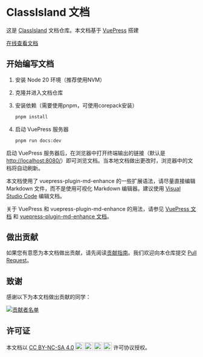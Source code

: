 # ClassIsland 文档

这是 [ClassIsland](https://github.com/HelloWRC/ClassIsland) 文档仓库。本文档基于 [VuePress](https://vuejs.press/) 搭建

[在线查看文档](https://docs.classisland.tech/)

## 开始编写文档

1. 安装 Node 20 环境（推荐使用NVM）
2. 克隆并进入文档仓库
3. 安装依赖（需要使用pnpm，可使用corepack安装）
   ```sh
   pnpm install
   ```

4. 启动 VuePress 服务器

    ``` bash
    pnpm run docs:dev
    ```

启动 VuePress 服务器后，在浏览器中打开终端输出的链接（默认是[http://localhost:8080/](http://localhost:8080/)）即可浏览文档。当本地文档做出更改时，浏览器中的文档将自动刷新。

本文档使用了 vuepress-plugin-md-enhance
 的一些扩展语法，请尽量直接编辑 Markdown 文件，而不是使用可视化 Markdown 编辑器。建议使用 [Visual Studio Code](https://code.visualstudio.com/) 编辑文档。

关于 VuePress 和 vuepress-plugin-md-enhance
 的用法，请参见 [VuePress 文档](https://vuejs.press/) 和 [vuepress-plugin-md-enhance 文档](https://plugin-md-enhance.vuejs.press/zh/)。

## 做出贡献

如果您有意愿为本文档做出贡献，请先阅读[贡献指南](https://docs.classisland.tech/community/contributing.html)。我们欢迎向本仓库提交 [Pull Request](https://github.com/ClassIsland/classisland-docs-next/pulls)。

## 致谢

感谢以下为本文档做出贡献的同学：

<a href="https://github.com/ClassIsland/classisland-docs-next/graphs/contributors">
  <img src="https://contrib.rocks/image?repo=ClassIsland/classisland-docs-next&max=1000" alt="贡献者名单"/>
</a>

## 许可证

<p xmlns:cc="http://creativecommons.org/ns#" >本文档以 <a href="https://creativecommons.org/licenses/by-nc-sa/4.0/?ref=chooser-v1" target="_blank" rel="license noopener noreferrer" style="display:inline-block;">CC BY-NC-SA 4.0<img style="height:22px!important;margin-left:3px;vertical-align:text-bottom;" src="https://mirrors.creativecommons.org/presskit/icons/cc.svg?ref=chooser-v1" alt=""><img style="height:22px!important;margin-left:3px;vertical-align:text-bottom;" src="https://mirrors.creativecommons.org/presskit/icons/by.svg?ref=chooser-v1" alt=""><img style="height:22px!important;margin-left:3px;vertical-align:text-bottom;" src="https://mirrors.creativecommons.org/presskit/icons/nc.svg?ref=chooser-v1" alt=""><img style="height:22px!important;margin-left:3px;vertical-align:text-bottom;" src="https://mirrors.creativecommons.org/presskit/icons/sa.svg?ref=chooser-v1" alt=""></a> 许可协议授权。</p>
